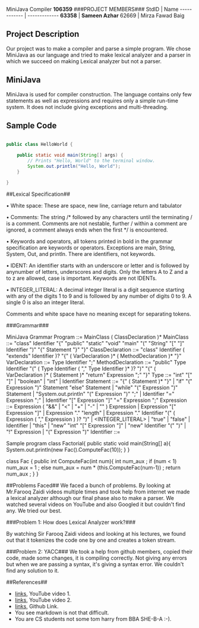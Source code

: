 MiniJava Compiler
**106359**
###PROJECT MEMBERS###
StdID | Name
------------ | -------------
**63358** | **Sameen Azhar** 
62669 | Mirza Fawad Baig

## Project Description ##
Our project was to make a compiler and parse a simple program. We chose MiniJava as our language and tried to make lexical analyzer and a parser in which we succeed on making Lexical analyzer but not a parser. 

## MiniJava ##
MiniJava is used for compiler construction. The language contains only few statements as well as expressions and requires only a simple run-time system. It does not include giving exceptions and multi-threading.

## Sample Code ##
```Java

public class HelloWorld {

    public static void main(String[] args) {
        // Prints "Hello, World" to the terminal window.
        System.out.println("Hello, World");
    }

}

```
##Lexical Specification##

• White space: These are space, new line, carriage return and tabulator

• Comments: The string /* followed by any characters until the terminating / is a comment. Comments are not nestable, further / within a comment are ignored, a comment always ends when the first */ is encountered.

• Keywords and operators, all tokens printed in bold in the grammar specification are keywords or operators. Exceptions are main, String, System, Out, and println. There are identifiers, not keywords.

• IDENT: An identifier starts with an underscore or letter and is followed by anynumber of letters, underscores and digits. Only the letters A to Z and a to z are allowed, case is important. Keywords are not IDENTs.

• INTEGER_LITERAL: A decimal integer literal is a digit sequence starting with any of the digits 1 to 9 and is followed by any number of digits 0 to 9. A single 0 is also an integer literal.

Comments and white space have no meaning except for separating tokens.

###Grammar###

MiniJava Grammar Program ::= MainClass ( ClassDeclaration )* MainClass ::= "class" Identifier "{" "public" "static" "void" "main" "(" "String" "[" "]" Identifier ")" "{" Statement "}" "}" ClassDeclaration ::= "class" Identifier ( "extends" Identifier )? "{" ( VarDeclaration )* ( MethodDeclaration )* "}" VarDeclaration ::= Type Identifier ";" MethodDeclaration ::= "public" Type Identifier "(" ( Type Identifier ( "," Type Identifier )* )? ")" "{" ( VarDeclaration )* ( Statement )* "return" Expression ";" "}" Type ::= "int" "[" "]" | "boolean" | "int" | Identifier Statement ::= "{" ( Statement )* "}" | "if" "(" Expression ")" Statement "else" Statement | "while" "(" Expression ")" Statement | "System.out.println" "(" Expression ")" ";" | Identifier "=" Expression ";" | Identifier "[" Expression "]" "=" Expression ";" Expression ::= Expression ( "&&" | "<" | "+" | "-" | "" ) Expression | Expression "[" Expression "]" | Expression "." "length" | Expression "." Identifier "(" ( Expression ( "," Expression ) )? ")" | <INTEGER_LITERAL> | "true" | "false" | Identifier | "this" | "new" "int" "[" Expression "]" | "new" Identifier "(" ")" | "!" Expression | "(" Expression ")" Identifier ::=

Sample program class Factorial{ public static void main(String[] a){ System.out.println(new Fac().ComputeFac(10)); } }

class Fac { public int ComputeFac(int num){ int num_aux ; if (num < 1) num_aux = 1 ; else num_aux = num * (this.ComputeFac(num-1)) ; return num_aux ; } }

##Problems Faced##
We faced a bunch of problems. By looking at Mr.Farooq Zaidi videos multiple times and took help from internet we made a lexical analyzer although our final phase also to make a parser. We watched several videos on YouTube and also Googled it but couldn't find any. We tried our best.

###Problem 1: How does Lexical Analyzer work?###
 
By watching Sir Farooq Zaidi videos and looking at his lectures, we found out that it tokenizes the code one by one and creates a token stream.

###Problem 2: YACC###
We took a help from github members, copied their code, made some changes, it is compiling correctly. Not giving any errors but when we are passing a syntax, it's giving a syntax error. We couldn't find any solution to it.

##References##
- [links](https://youtu.be/54bo1qaHAfk), YouTube video 1.
- [links](https://youtu.be/__-wUHG2rfM), YouTube video 2.
- [links](https://github.com/starbops/MJP), Github Link.
- You see markdown is not that difficult.
- You are CS students not some tom harry from BBA SHE-B-A :-).